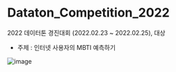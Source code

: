 # Dataton_Competition_2022

2022 데이터톤 경진대회 (2022.02.23 ~ 2022.02.25), 대상

- 주제 : 인터넷 사용자의 MBTI 예측하기

![image](https://user-images.githubusercontent.com/73769046/156029098-0300bdc0-7508-46af-9b30-fe9548e83e6a.png)
